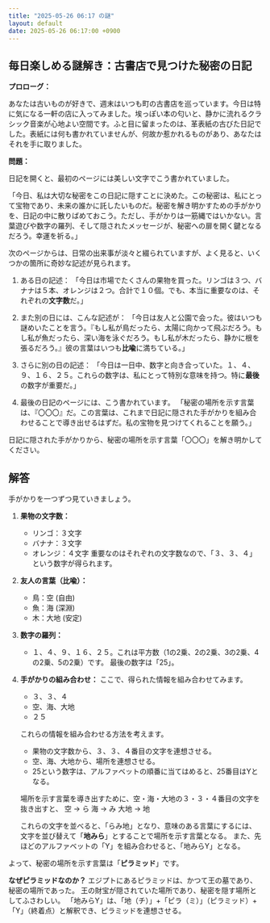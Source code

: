 ```yaml
---
title: "2025-05-26 06:17 の謎"
layout: default
date: 2025-05-26 06:17:00 +0900
---
```

## 毎日楽しめる謎解き：古書店で見つけた秘密の日記

**プロローグ：**

あなたは古いものが好きで、週末はいつも町の古書店を巡っています。今日は特に気になる一軒の店に入ってみました。埃っぽい本の匂いと、静かに流れるクラシック音楽が心地よい空間です。ふと目に留まったのは、革表紙の古びた日記でした。表紙には何も書かれていませんが、何故か惹かれるものがあり、あなたはそれを手に取りました。

**問題：**

日記を開くと、最初のページには美しい文字でこう書かれていました。

「今日、私は大切な秘密をこの日記に隠すことに決めた。この秘密は、私にとって宝物であり、未来の誰かに託したいものだ。秘密を解き明かすための手がかりを、日記の中に散りばめておこう。ただし、手がかりは一筋縄ではいかない。言葉遊びや数字の羅列、そして隠されたメッセージが、秘密への扉を開く鍵となるだろう。幸運を祈る。」

次のページからは、日常の出来事が淡々と綴られていますが、よく見ると、いくつかの箇所に奇妙な記述が見られます。

1.  ある日の記述：
    「今日は市場でたくさんの果物を買った。リンゴは３つ、バナナは５本、オレンジは２つ。合計で１０個。でも、本当に重要なのは、それぞれの**文字数**だ。」

2.  また別の日には、こんな記述が：
    「今日は友人と公園で会った。彼はいつも謎めいたことを言う。『もし私が鳥だったら、太陽に向かって飛ぶだろう。もし私が魚だったら、深い海を泳ぐだろう。もし私が木だったら、静かに根を張るだろう。』彼の言葉はいつも**比喩**に満ちている。」

3.  さらに別の日の記述：
    「今日は一日中、数字と向き合っていた。１、４、９、１６、２５。これらの数字は、私にとって特別な意味を持つ。特に**最後**の数字が重要だ。」

4.  最後の日記のページには、こう書かれています。
    「秘密の場所を示す言葉は、『〇〇〇』だ。この言葉は、これまで日記に隠された手がかりを組み合わせることで導き出せるはずだ。私の宝物を見つけてくれることを願う。」

日記に隠された手がかりから、秘密の場所を示す言葉「〇〇〇」を解き明かしてください。

## 解答

手がかりを一つずつ見ていきましょう。

1.  **果物の文字数：**
    *   リンゴ：３文字
    *   バナナ：３文字
    *   オレンジ：４文字
    重要なのはそれぞれの文字数なので、「３、３、４」という数字が得られます。

2.  **友人の言葉（比喩）：**
    *   鳥：空 (自由)
    *   魚：海 (深淵)
    *   木：大地 (安定)

3.  **数字の羅列：**
    *   １、４、９、１６、２５。これは平方数（1の2乗、2の2乗、3の2乗、4の2乗、5の2乗）です。
    最後の数字は「25」。

4.  **手がかりの組み合わせ：**
    ここで、得られた情報を組み合わせてみます。

    *   ３、３、４
    *   空、海、大地
    *   ２５

    これらの情報を組み合わせる方法を考えます。
    * 果物の文字数から、３、３、４番目の文字を連想させる。
    * 空、海、大地から、場所を連想させる。
    * 25という数字は、アルファベットの順番に当てはめると、25番目はYとなる。

    場所を示す言葉を導き出すために、空・海・大地の３・３・４番目の文字を抜き出すと、
    空 → ら
    海 → み
    大地 → 地

    これらの文字を並べると、「らみ地」となり、意味のある言葉にするには、文字を並び替えて「**地みら**」とすることで場所を示す言葉となる。
    また、先ほどのアルファベットの「Y」を組み合わせると、「地みらY」となる。

よって、秘密の場所を示す言葉は「**ピラミッド**」です。

**なぜピラミッドなのか？**
エジプトにあるピラミッドは、かつて王の墓であり、秘密の場所であった。
王の財宝が隠されていた場所であり、秘密を隠す場所としてふさわしい。
「地みらY」は、「地（チ）」+「ピラ（ミ）」（ピラミッド）+「Y」（終着点）と解釈でき、ピラミッドを連想させる。
